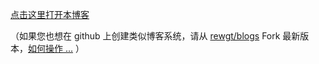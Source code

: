
[点击这里打开本博客](https://rewgt.github.io/blogs/output/repo_home.html)

（如果您也想在 github 上创建类似博客系统，请从 [rewgt/blogs](https://github.com/rewgt/blogs) Fork 最新版本，[如何操作 ...](create_your_blog.md) ）
